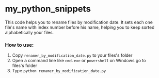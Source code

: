 # my_python_snippets
This code helps you to rename files by modification date. It sets each one file's name with index number before his name, helping you to keep sorted alphabetically your files.  

### How to use:
  1. Copy `renamer_by_modification_date.py` to your files's folder
  2. Open a command line like `cmd.exe` or `powershell` on Windows go to files's folder
  3. Type `python renamer_by_modification_date.py`
  


